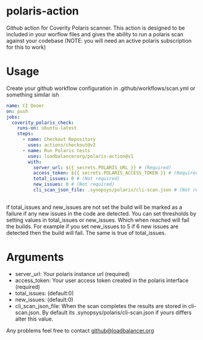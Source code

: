 # polaris-action
Github action for Coverity Polaris scanner. 
This action is designed to be included in your worflow files and gives the ability to run a polaris scan against your codebase
(NOTE: you will need an active polaris subscription for this to work)

# Usage
Create your github workflow configuration in .github/workflows/scan.yml or something similar ish

```yml
name: CI Dooer
on: push
jobs:
  coverity_polaris_check:
    runs-on: ubuntu-latest
    steps:
      - name: Checkout Repository
        uses: actions/checkout@v2
      - name: Run Polaris tests
        uses: loadbalancerorg/polaris-action@v1
        with: 
          server_url: ${{ secrets.POLARIS_URL }} # (Required)
          access_token: ${{ secrets.POLARIS_ACCESS_TOKEN }} # (Required)
          total_issues: 0 # (Not required)
          new_issues: 0 # (Not required)
          cli_scan_json_file: .synopsys/polaris/cli-scan.json # (Not required)
          
```

if total_issues and new_issues are not set the build will be marked as a failure if any new issues in the code are detected. You can set thresholds by setting values in total_issues or new_issues. Which when reached will fail the builds. For example if you set new_issues to 5 if 6 new issues are detected then the build will fail. The same is true of total_issues.  

# Arguments
- server_url: Your polaris instance url (required)
- access_token: Your user access token created in the polaris interface (required)
- total_issues: (default:0)
- new_issues: (default:0)
- cli_scan_json_file: When the scan completes the results are stored in cli-scan.json. By default its .synopsys/polaris/cli-scan.json if yours differs alter this value. 

Any problems feel free to contact github@loadbalancer.org 
